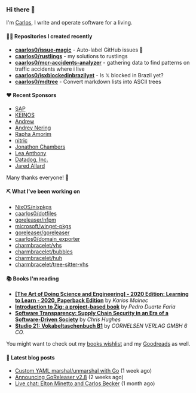 ### Hi there 👋

I'm [Carlos](https://caarlos0.dev), I write and operate software for a living.

#### 👨‍💻 Repositories I created recently
- **[caarlos0/issue-magic](https://github.com/caarlos0/issue-magic)** - Auto-label GitHub issues 🦀
- **[caarlos0/rustlings](https://github.com/caarlos0/rustlings)** - my solutions to rustlings
- **[caarlos0/mcr-accidents-analyzer](https://github.com/caarlos0/mcr-accidents-analyzer)** - gathering data to find patterns on traffic accidents where i live
- **[caarlos0/isxblockedinbrazilyet](https://github.com/caarlos0/isxblockedinbrazilyet)** - Is 𝕏 blocked in Brazil yet?
- **[caarlos0/mdtree](https://github.com/caarlos0/mdtree)** - Convert markdown lists into ASCII trees


#### ❤️ Recent Sponsors
- [SAP](https://github.com/SAP)
- [KEINOS](https://github.com/KEINOS)
- [Andrew](https://github.com/wobondar)
- [Andrey Nering](https://github.com/andreynering)
- [Rapha Amorim](https://github.com/raphamorim)
- [nitric](https://github.com/nitrictech)
- [Jonathon Chambers](https://github.com/FFCoder)
- [Lea Anthony](https://github.com/leaanthony)
- [Datadog, Inc.](https://github.com/DataDog)
- [Jared Allard](https://github.com/jaredallard)

Many thanks everyone! 🙏

#### ⛏️ What I've been working on

- [NixOS/nixpkgs](https://github.com/NixOS/nixpkgs)
- [caarlos0/dotfiles](https://github.com/caarlos0/dotfiles)
- [goreleaser/nfpm](https://github.com/goreleaser/nfpm)
- [microsoft/winget-pkgs](https://github.com/microsoft/winget-pkgs)
- [goreleaser/goreleaser](https://github.com/goreleaser/goreleaser)
- [caarlos0/domain_exporter](https://github.com/caarlos0/domain_exporter)
- [charmbracelet/vhs](https://github.com/charmbracelet/vhs)
- [charmbracelet/bubbles](https://github.com/charmbracelet/bubbles)
- [charmbracelet/huh](https://github.com/charmbracelet/huh)
- [charmbracelet/tree-sitter-vhs](https://github.com/charmbracelet/tree-sitter-vhs)

#### 📚 Books I'm reading
- **[[The Art of Doing Science and Engineering] - 2020 Edition: Learning to Learn - 2020, Paperback Edition](https://www.goodreads.com/book/show/155968362-the-art-of-doing-science-and-engineering---2020-edition)** by _Karios Mainec_
- **[Introduction to Zig: a project-based book](https://www.goodreads.com/book/show/220362789-introduction-to-zig)** by _Pedro Duarte Faria_
- **[Software Transparency: Supply Chain Security in an Era of a Software-Driven Society](https://www.goodreads.com/book/show/78919033-software-transparency)** by _Chris Hughes_
- **[Studio 21: Vokabeltaschenbuch B1](https://www.goodreads.com/book/show/51094341-studio-21)** by _CORNELSEN VERLAG GMBH 6 CO._

You might want to check out my
[books wishlist](https://www.amazon.com.br/hz/wishlist/ls/EB8P7VS717SV)
and my [Goodreads](https://www.goodreads.com/user/show/51005066-carlos-becker)
as well.

#### 📄 Latest blog posts
- [Custom YAML marshal/unmarshal with Go](https://carlosbecker.com/posts/go-custom-marshaling/) (1 week ago)
- [Announcing GoReleaser v2.8](https://carlosbecker.com/posts/goreleaser-v2.8/) (2 weeks ago)
- [Live chat: Elton Minetto and Carlos Becker](https://carlosbecker.com/posts/gophercon-latam-live/) (1 month ago)

